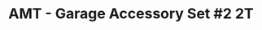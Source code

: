 ---
layout: product
title: "AMT - Garage Accessory Set #2 2T"
price: "TBA" 
desc: "N/A"
img_path: "/assets/img/AMTPP016M.jpg"
brand: "N/A"
available: false
special_offer: false
new: false
soon: false
cat: "010000"
subcat: "013800"
subsubcat: "0N/A"
sifra: "AMTPP016M"
popular: false
---